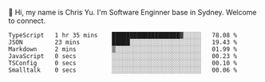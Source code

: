 👋 Hi, my name is Chris Yu. I'm Software Enginner base in Sydney. Welcome to connect.

<!--START_SECTION:waka-->

```text
TypeScript   1 hr 35 mins    ███████████████████▓░░░░░   78.08 %
JSON         23 mins         █████░░░░░░░░░░░░░░░░░░░░   19.43 %
Markdown     2 mins          ▒░░░░░░░░░░░░░░░░░░░░░░░░   01.99 %
JavaScript   0 secs          ░░░░░░░░░░░░░░░░░░░░░░░░░   00.23 %
TSConfig     0 secs          ░░░░░░░░░░░░░░░░░░░░░░░░░   00.10 %
Smalltalk    0 secs          ░░░░░░░░░░░░░░░░░░░░░░░░░   00.06 %
```

<!--END_SECTION:waka-->

